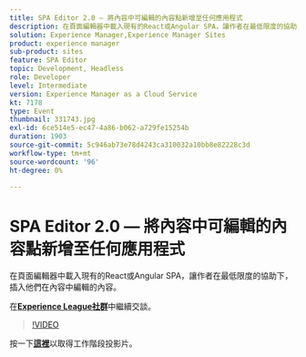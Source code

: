```yaml
---
title: SPA Editor 2.0 — 將內容中可編輯的內容點新增至任何應用程式
description: 在頁面編輯器中載入現有的React或Angular SPA，讓作者在最低限度的協助下，插入他們在內容中編輯的內容。 此工作階段屬於Adobe Developers Live內容事件的一部分。
solution: Experience Manager,Experience Manager Sites
product: experience manager
sub-product: sites
feature: SPA Editor
topic: Development, Headless
role: Developer
level: Intermediate
version: Experience Manager as a Cloud Service
kt: 7178
type: Event
thumbnail: 331743.jpg
exl-id: 6ce514e5-ec47-4a86-b062-a729fe15254b
duration: 1903
source-git-commit: 5c946ab73e78d4243ca310032a10bb8e82228c3d
workflow-type: tm+mt
source-wordcount: '96'
ht-degree: 0%

---
```


# SPA Editor 2.0 — 將內容中可編輯的內容點新增至任何應用程式

在頁面編輯器中載入現有的React或Angular SPA，讓作者在最低限度的協助下，插入他們在內容中編輯的內容。

在&#x200B;**[Experience League社群](https://adobe.ly/36Yd3v6)**&#x200B;中繼續交談。

>[!VIDEO](https://video.tv.adobe.com/v/331743/?quality=12&learn=on&hidetitle=true)

按一下&#x200B;**[這裡](/help/adobe-developers-live/assets/spa-editor-2-0.pdf)**&#x200B;以取得工作階段投影片。
